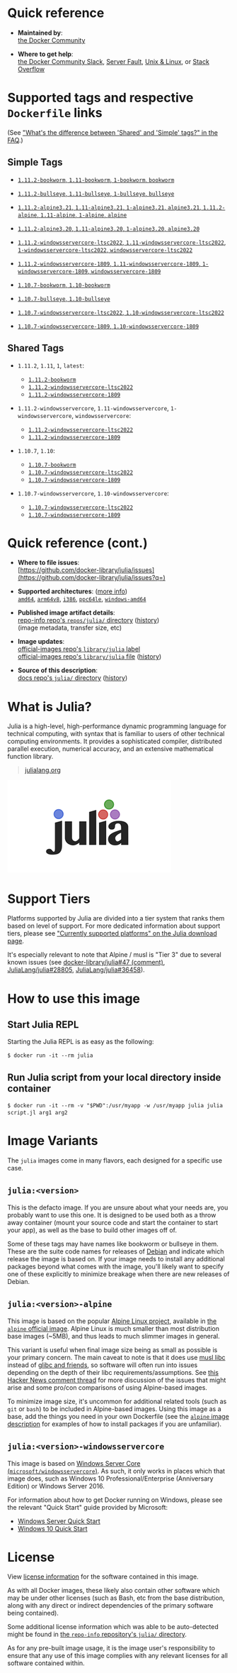<!--

********************************************************************************

WARNING:

    DO NOT EDIT "julia/README.md"

    IT IS AUTO-GENERATED

    (from the other files in "julia/" combined with a set of templates)

********************************************************************************

-->

# Quick reference

-	**Maintained by**:  
	[the Docker Community](https://github.com/docker-library/julia)

-	**Where to get help**:  
	[the Docker Community Slack](https://dockr.ly/comm-slack), [Server Fault](https://serverfault.com/help/on-topic), [Unix & Linux](https://unix.stackexchange.com/help/on-topic), or [Stack Overflow](https://stackoverflow.com/help/on-topic)

# Supported tags and respective `Dockerfile` links

(See ["What's the difference between 'Shared' and 'Simple' tags?" in the FAQ](https://github.com/docker-library/faq#whats-the-difference-between-shared-and-simple-tags).)

## Simple Tags

-	[`1.11.2-bookworm`, `1.11-bookworm`, `1-bookworm`, `bookworm`](https://github.com/docker-library/julia/blob/4f01bdd0f40fb73588ec2fb1425939f0b942eaaf/1.11/bookworm/Dockerfile)

-	[`1.11.2-bullseye`, `1.11-bullseye`, `1-bullseye`, `bullseye`](https://github.com/docker-library/julia/blob/4f01bdd0f40fb73588ec2fb1425939f0b942eaaf/1.11/bullseye/Dockerfile)

-	[`1.11.2-alpine3.21`, `1.11-alpine3.21`, `1-alpine3.21`, `alpine3.21`, `1.11.2-alpine`, `1.11-alpine`, `1-alpine`, `alpine`](https://github.com/docker-library/julia/blob/c763e6dd2005540877917987840d0128b819de91/1.11/alpine3.21/Dockerfile)

-	[`1.11.2-alpine3.20`, `1.11-alpine3.20`, `1-alpine3.20`, `alpine3.20`](https://github.com/docker-library/julia/blob/4f01bdd0f40fb73588ec2fb1425939f0b942eaaf/1.11/alpine3.20/Dockerfile)

-	[`1.11.2-windowsservercore-ltsc2022`, `1.11-windowsservercore-ltsc2022`, `1-windowsservercore-ltsc2022`, `windowsservercore-ltsc2022`](https://github.com/docker-library/julia/blob/4f01bdd0f40fb73588ec2fb1425939f0b942eaaf/1.11/windows/windowsservercore-ltsc2022/Dockerfile)

-	[`1.11.2-windowsservercore-1809`, `1.11-windowsservercore-1809`, `1-windowsservercore-1809`, `windowsservercore-1809`](https://github.com/docker-library/julia/blob/4f01bdd0f40fb73588ec2fb1425939f0b942eaaf/1.11/windows/windowsservercore-1809/Dockerfile)

-	[`1.10.7-bookworm`, `1.10-bookworm`](https://github.com/docker-library/julia/blob/20763c0a7c195e9a57eb7903ff60e8b6a811e4fe/1.10/bookworm/Dockerfile)

-	[`1.10.7-bullseye`, `1.10-bullseye`](https://github.com/docker-library/julia/blob/20763c0a7c195e9a57eb7903ff60e8b6a811e4fe/1.10/bullseye/Dockerfile)

-	[`1.10.7-windowsservercore-ltsc2022`, `1.10-windowsservercore-ltsc2022`](https://github.com/docker-library/julia/blob/20763c0a7c195e9a57eb7903ff60e8b6a811e4fe/1.10/windows/windowsservercore-ltsc2022/Dockerfile)

-	[`1.10.7-windowsservercore-1809`, `1.10-windowsservercore-1809`](https://github.com/docker-library/julia/blob/20763c0a7c195e9a57eb7903ff60e8b6a811e4fe/1.10/windows/windowsservercore-1809/Dockerfile)

## Shared Tags

-	`1.11.2`, `1.11`, `1`, `latest`:

	-	[`1.11.2-bookworm`](https://github.com/docker-library/julia/blob/4f01bdd0f40fb73588ec2fb1425939f0b942eaaf/1.11/bookworm/Dockerfile)
	-	[`1.11.2-windowsservercore-ltsc2022`](https://github.com/docker-library/julia/blob/4f01bdd0f40fb73588ec2fb1425939f0b942eaaf/1.11/windows/windowsservercore-ltsc2022/Dockerfile)
	-	[`1.11.2-windowsservercore-1809`](https://github.com/docker-library/julia/blob/4f01bdd0f40fb73588ec2fb1425939f0b942eaaf/1.11/windows/windowsservercore-1809/Dockerfile)

-	`1.11.2-windowsservercore`, `1.11-windowsservercore`, `1-windowsservercore`, `windowsservercore`:

	-	[`1.11.2-windowsservercore-ltsc2022`](https://github.com/docker-library/julia/blob/4f01bdd0f40fb73588ec2fb1425939f0b942eaaf/1.11/windows/windowsservercore-ltsc2022/Dockerfile)
	-	[`1.11.2-windowsservercore-1809`](https://github.com/docker-library/julia/blob/4f01bdd0f40fb73588ec2fb1425939f0b942eaaf/1.11/windows/windowsservercore-1809/Dockerfile)

-	`1.10.7`, `1.10`:

	-	[`1.10.7-bookworm`](https://github.com/docker-library/julia/blob/20763c0a7c195e9a57eb7903ff60e8b6a811e4fe/1.10/bookworm/Dockerfile)
	-	[`1.10.7-windowsservercore-ltsc2022`](https://github.com/docker-library/julia/blob/20763c0a7c195e9a57eb7903ff60e8b6a811e4fe/1.10/windows/windowsservercore-ltsc2022/Dockerfile)
	-	[`1.10.7-windowsservercore-1809`](https://github.com/docker-library/julia/blob/20763c0a7c195e9a57eb7903ff60e8b6a811e4fe/1.10/windows/windowsservercore-1809/Dockerfile)

-	`1.10.7-windowsservercore`, `1.10-windowsservercore`:

	-	[`1.10.7-windowsservercore-ltsc2022`](https://github.com/docker-library/julia/blob/20763c0a7c195e9a57eb7903ff60e8b6a811e4fe/1.10/windows/windowsservercore-ltsc2022/Dockerfile)
	-	[`1.10.7-windowsservercore-1809`](https://github.com/docker-library/julia/blob/20763c0a7c195e9a57eb7903ff60e8b6a811e4fe/1.10/windows/windowsservercore-1809/Dockerfile)

# Quick reference (cont.)

-	**Where to file issues**:  
	[https://github.com/docker-library/julia/issues](https://github.com/docker-library/julia/issues?q=)

-	**Supported architectures**: ([more info](https://github.com/docker-library/official-images#architectures-other-than-amd64))  
	[`amd64`](https://hub.docker.com/r/amd64/julia/), [`arm64v8`](https://hub.docker.com/r/arm64v8/julia/), [`i386`](https://hub.docker.com/r/i386/julia/), [`ppc64le`](https://hub.docker.com/r/ppc64le/julia/), [`windows-amd64`](https://hub.docker.com/r/winamd64/julia/)

-	**Published image artifact details**:  
	[repo-info repo's `repos/julia/` directory](https://github.com/docker-library/repo-info/blob/master/repos/julia) ([history](https://github.com/docker-library/repo-info/commits/master/repos/julia))  
	(image metadata, transfer size, etc)

-	**Image updates**:  
	[official-images repo's `library/julia` label](https://github.com/docker-library/official-images/issues?q=label%3Alibrary%2Fjulia)  
	[official-images repo's `library/julia` file](https://github.com/docker-library/official-images/blob/master/library/julia) ([history](https://github.com/docker-library/official-images/commits/master/library/julia))

-	**Source of this description**:  
	[docs repo's `julia/` directory](https://github.com/docker-library/docs/tree/master/julia) ([history](https://github.com/docker-library/docs/commits/master/julia))

# What is Julia?

Julia is a high-level, high-performance dynamic programming language for technical computing, with syntax that is familiar to users of other technical computing environments. It provides a sophisticated compiler, distributed parallel execution, numerical accuracy, and an extensive mathematical function library.

> [julialang.org](http://julialang.org/)

![logo](https://raw.githubusercontent.com/docker-library/docs/520519ad7db3ea9fd5d3590e836c839a0ffd6f19/julia/logo.png)

# Support Tiers

Platforms supported by Julia are divided into a tier system that ranks them based on level of support. For more dedicated information about support tiers, please see ["Currently supported platforms" on the Julia download page](https://julialang.org/downloads/#currently_supported_platforms).

It's especially relevant to note that Alpine / musl is "Tier 3" due to several known issues (see [docker-library/julia#47 (comment)](https://github.com/docker-library/julia/pull/47#issuecomment-652661869), [JuliaLang/julia#28805](https://github.com/JuliaLang/julia/issues/28805), [JuliaLang/julia#36458](https://github.com/JuliaLang/julia/issues/36458)).

# How to use this image

## Start Julia REPL

Starting the Julia REPL is as easy as the following:

```console
$ docker run -it --rm julia
```

## Run Julia script from your local directory inside container

```console
$ docker run -it --rm -v "$PWD":/usr/myapp -w /usr/myapp julia julia script.jl arg1 arg2
```

# Image Variants

The `julia` images come in many flavors, each designed for a specific use case.

## `julia:<version>`

This is the defacto image. If you are unsure about what your needs are, you probably want to use this one. It is designed to be used both as a throw away container (mount your source code and start the container to start your app), as well as the base to build other images off of.

Some of these tags may have names like bookworm or bullseye in them. These are the suite code names for releases of [Debian](https://wiki.debian.org/DebianReleases) and indicate which release the image is based on. If your image needs to install any additional packages beyond what comes with the image, you'll likely want to specify one of these explicitly to minimize breakage when there are new releases of Debian.

## `julia:<version>-alpine`

This image is based on the popular [Alpine Linux project](https://alpinelinux.org), available in [the `alpine` official image](https://hub.docker.com/_/alpine). Alpine Linux is much smaller than most distribution base images (~5MB), and thus leads to much slimmer images in general.

This variant is useful when final image size being as small as possible is your primary concern. The main caveat to note is that it does use [musl libc](https://musl.libc.org) instead of [glibc and friends](https://www.etalabs.net/compare_libcs.html), so software will often run into issues depending on the depth of their libc requirements/assumptions. See [this Hacker News comment thread](https://news.ycombinator.com/item?id=10782897) for more discussion of the issues that might arise and some pro/con comparisons of using Alpine-based images.

To minimize image size, it's uncommon for additional related tools (such as `git` or `bash`) to be included in Alpine-based images. Using this image as a base, add the things you need in your own Dockerfile (see the [`alpine` image description](https://hub.docker.com/_/alpine/) for examples of how to install packages if you are unfamiliar).

## `julia:<version>-windowsservercore`

This image is based on [Windows Server Core (`microsoft/windowsservercore`)](https://hub.docker.com/r/microsoft/windowsservercore/). As such, it only works in places which that image does, such as Windows 10 Professional/Enterprise (Anniversary Edition) or Windows Server 2016.

For information about how to get Docker running on Windows, please see the relevant "Quick Start" guide provided by Microsoft:

-	[Windows Server Quick Start](https://msdn.microsoft.com/en-us/virtualization/windowscontainers/quick_start/quick_start_windows_server)
-	[Windows 10 Quick Start](https://msdn.microsoft.com/en-us/virtualization/windowscontainers/quick_start/quick_start_windows_10)

# License

View [license information](http://julialang.org/) for the software contained in this image.

As with all Docker images, these likely also contain other software which may be under other licenses (such as Bash, etc from the base distribution, along with any direct or indirect dependencies of the primary software being contained).

Some additional license information which was able to be auto-detected might be found in [the `repo-info` repository's `julia/` directory](https://github.com/docker-library/repo-info/tree/master/repos/julia).

As for any pre-built image usage, it is the image user's responsibility to ensure that any use of this image complies with any relevant licenses for all software contained within.
